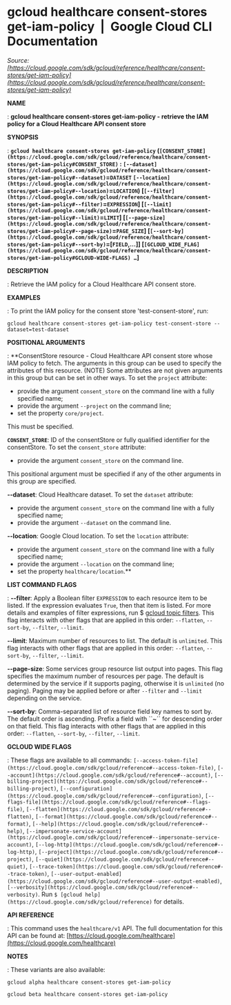 # gcloud healthcare consent-stores get-iam-policy  |  Google Cloud CLI Documentation

*Source: [https://cloud.google.com/sdk/gcloud/reference/healthcare/consent-stores/get-iam-policy](https://cloud.google.com/sdk/gcloud/reference/healthcare/consent-stores/get-iam-policy)*

**NAME**

: **gcloud healthcare consent-stores get-iam-policy - retrieve the IAM policy for a Cloud Healthcare API consent store**

**SYNOPSIS**

: **`gcloud healthcare consent-stores get-iam-policy` (`[CONSENT_STORE](https://cloud.google.com/sdk/gcloud/reference/healthcare/consent-stores/get-iam-policy#CONSENT_STORE)` : `[--dataset](https://cloud.google.com/sdk/gcloud/reference/healthcare/consent-stores/get-iam-policy#--dataset)`=`DATASET` `[--location](https://cloud.google.com/sdk/gcloud/reference/healthcare/consent-stores/get-iam-policy#--location)`=`LOCATION`) [`[--filter](https://cloud.google.com/sdk/gcloud/reference/healthcare/consent-stores/get-iam-policy#--filter)`=`EXPRESSION`] [`[--limit](https://cloud.google.com/sdk/gcloud/reference/healthcare/consent-stores/get-iam-policy#--limit)`=`LIMIT`] [`[--page-size](https://cloud.google.com/sdk/gcloud/reference/healthcare/consent-stores/get-iam-policy#--page-size)`=`PAGE_SIZE`] [`[--sort-by](https://cloud.google.com/sdk/gcloud/reference/healthcare/consent-stores/get-iam-policy#--sort-by)`=[`FIELD`,…]] [`[GCLOUD_WIDE_FLAG](https://cloud.google.com/sdk/gcloud/reference/healthcare/consent-stores/get-iam-policy#GCLOUD-WIDE-FLAGS) …`]**

**DESCRIPTION**

: Retrieve the IAM policy for a Cloud Healthcare API consent store.

**EXAMPLES**

: To print the IAM policy for the consent store 'test-consent-store', run:

```
gcloud healthcare consent-stores get-iam-policy test-consent-store --dataset=test-dataset
```

**POSITIONAL ARGUMENTS**

: **ConsentStore resource - Cloud Healthcare API consent store whose IAM policy to
fetch. The arguments in this group can be used to specify the attributes of this
resource. (NOTE) Some attributes are not given arguments in this group but can
be set in other ways.
To set the `project` attribute:

- provide the argument `consent_store` on the command line with a fully
specified name;
- provide the argument `--project` on the command line;
- set the property `core/project`.

This must be specified.

**`CONSENT_STORE`**:
ID of the consentStore or fully qualified identifier for the consentStore.
To set the `consent_store` attribute:

- provide the argument `consent_store` on the command line.

This positional argument must be specified if any of the other arguments in this
group are specified.

**--dataset**:
Cloud Healthcare dataset.
To set the `dataset` attribute:

- provide the argument `consent_store` on the command line with a fully
specified name;
- provide the argument `--dataset` on the command line.

**--location**:
Google Cloud location.
To set the `location` attribute:

- provide the argument `consent_store` on the command line with a fully
specified name;
- provide the argument `--location` on the command line;
- set the property `healthcare/location`.**

**LIST COMMAND FLAGS**

: **--filter**:
Apply a Boolean filter `EXPRESSION` to each resource item
to be listed. If the expression evaluates `True`, then that item is
listed. For more details and examples of filter expressions, run $ [gcloud topic filters](https://cloud.google.com/sdk/gcloud/reference/topic/filters). This flag
interacts with other flags that are applied in this order:
`--flatten`, `--sort-by`, `--filter`,
`--limit`.

**--limit**:
Maximum number of resources to list. The default is `unlimited`. This
flag interacts with other flags that are applied in this order:
`--flatten`, `--sort-by`, `--filter`,
`--limit`.

**--page-size**:
Some services group resource list output into pages. This flag specifies the
maximum number of resources per page. The default is determined by the service
if it supports paging, otherwise it is `unlimited` (no paging).
Paging may be applied before or after `--filter` and
`--limit` depending on the service.

**--sort-by**:
Comma-separated list of resource field key names to sort by. The default order
is ascending. Prefix a field with ``~´´ for descending order on that
field. This flag interacts with other flags that are applied in this order:
`--flatten`, `--sort-by`, `--filter`,
`--limit`.

**GCLOUD WIDE FLAGS**

: These flags are available to all commands: `[--access-token-file](https://cloud.google.com/sdk/gcloud/reference#--access-token-file)`,
`[--account](https://cloud.google.com/sdk/gcloud/reference#--account)`, `[--billing-project](https://cloud.google.com/sdk/gcloud/reference#--billing-project)`,
`[--configuration](https://cloud.google.com/sdk/gcloud/reference#--configuration)`,
`[--flags-file](https://cloud.google.com/sdk/gcloud/reference#--flags-file)`,
`[--flatten](https://cloud.google.com/sdk/gcloud/reference#--flatten)`, `[--format](https://cloud.google.com/sdk/gcloud/reference#--format)`, `[--help](https://cloud.google.com/sdk/gcloud/reference#--help)`, `[--impersonate-service-account](https://cloud.google.com/sdk/gcloud/reference#--impersonate-service-account)`,
`[--log-http](https://cloud.google.com/sdk/gcloud/reference#--log-http)`,
`[--project](https://cloud.google.com/sdk/gcloud/reference#--project)`, `[--quiet](https://cloud.google.com/sdk/gcloud/reference#--quiet)`, `[--trace-token](https://cloud.google.com/sdk/gcloud/reference#--trace-token)`, `[--user-output-enabled](https://cloud.google.com/sdk/gcloud/reference#--user-output-enabled)`,
`[--verbosity](https://cloud.google.com/sdk/gcloud/reference#--verbosity)`.
Run `$ [gcloud help](https://cloud.google.com/sdk/gcloud/reference)` for details.

**API REFERENCE**

: This command uses the `healthcare/v1` API. The full documentation for
this API can be found at: [https://cloud.google.com/healthcare](https://cloud.google.com/healthcare)

**NOTES**

: These variants are also available:

```
gcloud alpha healthcare consent-stores get-iam-policy
```

```
gcloud beta healthcare consent-stores get-iam-policy
```